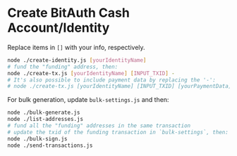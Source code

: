 # Create BitAuth Cash Account/Identity

Replace items in `[]` with your info, respectively.

```sh
node ./create-identity.js [yourIdentityName]
# fund the "funding" address, then:
node ./create-tx.js [yourIdentityName] [INPUT_TXID] -
# It's also possible to include payment data by replacing the '-':
# node ./create-tx.js [yourIdentityName] [INPUT_TXID] [yourPaymentData]
```

For bulk generation, update `bulk-settings.js` and then:

```sh
node ./bulk-generate.js
node ./list-addresses.js
# fund all the "funding" addresses in the same transaction
# update the txid of the funding transaction in `bulk-settings`, then:
node ./bulk-sign.js
node ./send-transactions.js
```

